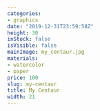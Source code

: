 ```yaml
---
categories:
- graphics
date: "2019-12-31T23:59:58Z"
height: 30
inStock: false
isVisible: false
mainImage: my_centaur.jpg
materials:
- watercolor
- paper
price: 100
slug: my-centaur
title: My Centaur
width: 21
---
```


